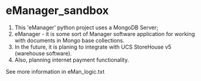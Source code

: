 # eManager_sandbox

1. This 'eManager' python project uses a MongoDB Server;
2. eManager - it is some sort of Manager software application for working with documents in Mongo base collections.
3. In the future, it is planing to integrate with UCS StoreHouse v5 (warehouse software).
4. Also, planning internet payment functionality.

See more information in eMan_logic.txt
